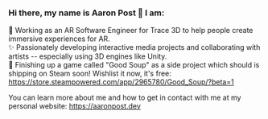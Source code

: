 ### Hi there, my name is Aaron Post 👋 I am:   
🥽 Working as an AR Software Engineer for Trace 3D to help people create immersive experiences for AR.   
✨ Passionately developing interactive media projects and collaborating with artists -- especially using 3D engines like Unity.   
🥣 Finishing up a game called "Good Soup" as a side project which should is shipping on Steam soon! Wishlist it now, it's free:   
https://store.steampowered.com/app/2965780/Good_Soup/?beta=1
   
You can learn more about me and how to get in contact with me at my personal website: https://aaronpost.dev   
